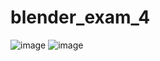 # blender_exam_4
![image](https://github.com/Olesya-Gerasimova/blender_exam_4/assets/79909236/ec998092-d091-41fe-bca8-3119005b7da6)
![image](https://github.com/Olesya-Gerasimova/blender_exam_4/assets/79909236/18e3e865-0f60-422b-a076-f1f00ebba56a)

